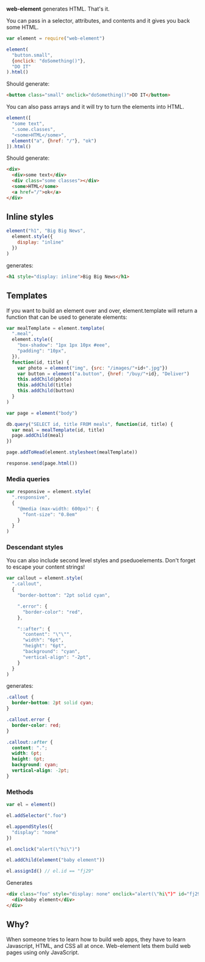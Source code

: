 **web-element** generates HTML. That's it.

You can pass in a selector, attributes, and contents and it gives you back some HTML.

```javascript
var element = require("web-element")

element(
  "button.small", 
  {onclick: "doSomething()"},
  "DO IT"
).html()
```

Should generate:

```html
<button class="small" onclick="doSomething()">DO IT</button>
```

You can also pass arrays and it will try to turn the elements into HTML.

```javascript
element([
  "some text",
  ".some.classes",
  "<some>HTML</some>",
  element("a", {href: "/"}, "ok")
]).html()
```

Should generate:

```html
<div>
  <div>some text</div>
  <div class="some classes"></div>
  <some>HTML</some>
  <a href="/">ok</a>
</div>
```

## Inline styles

```javascript
element("h1", "Big Big News",
  element.style({
    display: "inline"
  })
)
```

generates:

```html
<h1 style="display: inline">Big Big News</h1>
```

## Templates

If you want to build an element over and over, element.template will return a function that can be used to generate elements:

```javascript
var mealTemplate = element.template(
  ".meal",
  element.style({
    "box-shadow": "1px 1px 10px #eee",
    "padding": "10px",
  }),
  function(id, title) {
    var photo = element("img", {src: "/images/"+id+".jpg"})
    var button = element("a.button", {href: "/buy/"+id}, "Deliver")
    this.addChild(photo)
    this.addChild(title)
    this.addChild(button)
  }
)

var page = element("body")

db.query("SELECT id, title FROM meals", function(id, title) {
  var meal = mealTemplate(id, title)
  page.addChild(meal)
})

page.addToHead(element.stylesheet(mealTemplate))

response.send(page.html())
```

### Media queries

```javascript
var responsive = element.style(
  ".responsive",
  {
    "@media (max-width: 600px)": {
      "font-size": "0.8em"
    }
  }
)
```

### Descendant styles

You can also include second level styles and pseduoelements. Don't forget to escape your content strings!

```javascript
var callout = element.style(
  ".callout",
  {
    "border-bottom": "2pt solid cyan",

    ".error": {
      "border-color": "red",
    },

    "::after": {
      "content": "\"\"",
      "width": "6pt",
      "height": "6pt",
      "background": "cyan",
      "vertical-align": "-2pt",
    }
  }
)
```

generates:

```css
.callout {
  border-bottom: 2pt solid cyan;
}

.callout.error {
  border-color: red;
}

.callout::after {
  content: ".";
  width: 6pt;
  height: 6pt;
  background: cyan;
  vertical-align: -2pt;
}
```

### Methods

```javascript
var el = element()

el.addSelector(".foo")

el.appendStyles({
  "display": "none"
})

el.onclick("alert(\"hi\")")

el.addChild(element("baby element"))

el.assignId() // el.id == "fj29"
```

Generates

```html
<div class="foo" style="display: none" onclick="alert(\"hi\")" id="fj29">
  <div>baby element</div>
</div>
```

## Why?

When someone tries to learn how to build web apps, they have to learn Javascript, HTML, and CSS all at once. Web-element lets them build web pages using only JavaScript.
